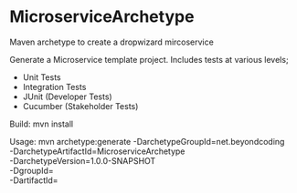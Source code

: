 # MicroserviceArchetype
Maven archetype to create a dropwizard mircoservice

Generate a Microservice template project. Includes tests at various levels;

* Unit Tests
* Integration Tests
 * JUnit (Developer Tests)
 * Cucumber (Stakeholder Tests)

Build:
mvn install

Usage:
mvn archetype:generate -DarchetypeGroupId=net.beyondcoding \
-DarchetypeArtifactId=MicroserviceArchetype \
-DarchetypeVersion=1.0.0-SNAPSHOT \
-DgroupId=<groupId> \
-DartifactId=<projectName>
